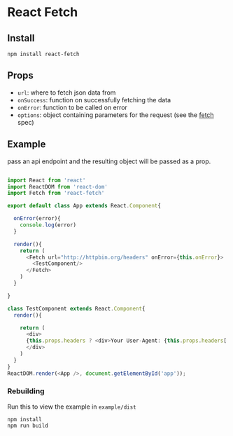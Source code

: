 # React Fetch

## Install

    npm install react-fetch

## Props

- `url`: where to fetch json data from
- `onSuccess`: function on successfully fetching the data
- `onError`: function to be called on error
- `options`: object containing parameters for the request (see the [fetch](https://fetch.spec.whatwg.org/) spec)

## Example

pass an api endpoint and the resulting object will be passed as a prop.

~~~js

import React from 'react'
import ReactDOM from 'react-dom'
import Fetch from 'react-fetch'

export default class App extends React.Component{

  onError(error){
    console.log(error)
  }

  render(){
    return (
      <Fetch url="http://httpbin.org/headers" onError={this.onError}>
        <TestComponent/>
      </Fetch>
    )
  }

}

class TestComponent extends React.Component{
  render(){

    return (
      <div>
      {this.props.headers ? <div>Your User-Agent: {this.props.headers['User-Agent']}</div>: 'loading'}
      </div>
    )
  }
}
ReactDOM.render(<App />, document.getElementById('app'));


~~~

### Rebuilding
  
Run this to view the example in `example/dist`

    npm install
    npm run build
